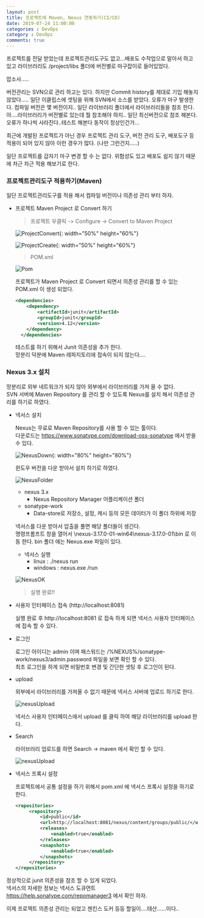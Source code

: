 ```yaml
---
layout: post
title: 프로젝트에 Maven, Nexus 연동하기(CI/CD)
date: 2019-07-24 11:00:00
categories : DevOps
category : DevOps
comments: true
---
```


프로젝트를 전달 받았는데 프로젝트관리도구도 없고...배포도 수작업으로 말아서 하고 있고
라이브러리도 /project/libs 폴더에 버전별로 마구잡이로 들어있었다.

맙소사.....

버전관리는 SVN으로 관리 하고는 있다. 하지만 Commit history를 제대로 기입 해놓지 않았다.....
일단 이클립스에 셋팅을 위해 SVN에서 소스를 받았다. 오류가 마구 발생한다. 
컴파일 버전은 몇 버전이지..
일단 라이브러리 폴더에서 라이브러리들을 참조 한다. 아....라이브러리가 버전별로 있는데 뭘 참조해야 하지..
일단 최신버전으로 참조 해본다. 오류가 하나씩 사라진다..테스트 해본다 동작이 정상인건가...

최근에 개발된 프로젝트가 아닌 경우 프로젝트 관리 도구, 버전 관리 도구, 배포도구 등
적용이 되어 있지 않아 이런 경우가 많다. (나만 그런건지.....)

일단 프로젝트를 갑자기 마구 변경 할 수 는 없다. 위험성도 있고 배포도 쉽지 않기 때문에 차근 차근 적용 해보기로 한다.


### 프로젝트관리도구 적용하기(Maven)

일단 프로젝트관리도구를 적용 해서 컴파일 버전이나 의존성 관리 부터 하자.

- 프로젝트 Maven Project 로 Convert 하기

    > 프로젝트 우클릭 -> Configure -> Convert to Maven Project
    
    ![ProjectConvert](/img/nexus/projectConvert.png){: width="50%" height="60%"}
    <br />
    
    ![ProjectCreate](/img/nexus/projectCreate.png){: width="50%" height="60%"}
    
    > POM.xml
    
    ![Pom](/img/nexus/pom.png)
    <br />
    
    프로젝트가 Maven Project 로 Convert 되면서 의존성 관리를 할 수 있는 POM.xml 이 생성 되었다.
    
    ```xml
    <dependencies>
        <dependency>
            <artifactId>junit</artifactId>
            <groupId>junit</groupId>
            <version>4.12</version>
        </dependency>
      </dependencies>
    ```
    
    테스트를 하기 위해서 Junit 의존성을 추가 한다.  
    망분리 덕분에 Maven 레파지토리에 접속이 되지 않는다....  

### Nexus 3.x 설치

망분리로 외부 네트워크가 되지 않아 외부에서 라이브러리를 가져 올 수 없다.  
SVN 서버에 Maven Repository 를 관리 할 수 있도록 Nexus를 설치 해서 의존성 관리를 하기로 하였다.

- 넥서스 설치

    Nexus는 무료로 Maven Repository를 사용 할 수 있는 툴이다.  
    다운로드는 <https://www.sonatype.com/download-oss-sonatype> 에서 받을 수 있다.
    
    ![NexusDown](/img/nexus/nexusDwn.PNG){: width="80%" height="80%"}
    <br />
    
    윈도우 버전을 다운 받아서 설치 하기로 하였다.
    
    ![NexusFolder](/img/nexus/nexusFolder.PNG)
    <br />

    - nexus 3.x
        - Nexus Repository Manager 어플리케이션 폴더
    - sonatype-work
        - Data-store로 저장소, 설정, 캐시 등의 모든 데이터가 이 폴더 하위에 저장

    넥서스를 다운 받아서 압출을 풀면 해당 폴더들이 생긴다.  
    명령프롬프트 창을 열어서 \nexus-3.17.0-01-win64\nexus-3.17.0-01\bin 로 이동 한다. bin 폴더 에는 Nexus.exe 파일이 있다.
    
    - 넥서스 실행
        - linux : ./nexus run
        - windows : nexus.exe /run

    ![NexusOK](/img/nexus/nexusOK.PNG)
    <br />
 
    > 실행 완료!!
 
 - 사용자 인터페이스 접속 (http://localhost:8081)
 
    실행 완료 후 http://localhost:8081 로 접속 하게 되면 넥서스 사용자 인터페이스에 접속 할 수 있다.
 
 - 로그인
 
    로그인 아이디는 admin 이며 패스워드는 /%NEXUS%/sonatype-work/nexus3/admin.password 파일을 보면 확인 할 수 있다.  
    최초 로그인을 하게 되면 비밀번호 변경 및 간단한 셋팅 후 로그인이 된다.
  
 - upload
 
    외부에서 라이브러리를 가져올 수 없기 때문에 넥서스 서버에 업로드 하기로 한다.
    
    <img src="/img/nexus/nexusUpload.PNG" alt="nexusUpload" title="nexusUpload">
    <br />
 
    넥서스 사용자 인터페이스에서 upload 를 클릭 하여 해당 라이브러리를 upload 한다.
 
 - Search
    
    라이브러리 업로드를 하면 Search -> maven 에서 확인 할 수 있다.
    
    <img src="/img/nexus/nexusUpload.PNG" alt="nexusUpload" title="nexusUpload">
    <br />
    
  - 넥서스 프록시 설정
    
    프로젝트에서 공통 설정을 하기 위해서 pom.xml 에 넥서스 프록시 설정을 하기로 한다.
    
    ```xml
    <repositories>
         <repository>
             <id>public</id>
             <url>http://localhost:8081/nexus/content/groups/public/</url>
             <releases>
                 <enabled>true</enabled>
             </releases>
             <snapshots>
                 <enabled>true</enabled>
             </snapshots>
         </repository>
    </repositories>
    ```
    
정상적으로 junit 의존성을 참조 할 수 있게 되었다.  
넥서스의 자세한 정보는 넥서스 도큐먼트 <https://help.sonatype.com/repomanager3> 에서 확인 하자.

이제 프로젝트 의존성 관리는 되었고 젠킨스 도커 등등 할일이....태산......이다..
